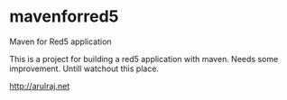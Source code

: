 mavenforred5
============

Maven for Red5 application

This is a project for building a red5 application with maven. Needs some improvement. Untill watchout this place.

http://arulraj.net